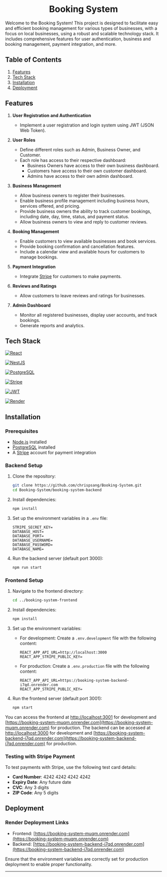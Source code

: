 <h1 align="center">Booking System</h1>

Welcome to the Booking System! This project is designed to facilitate easy and efficient booking management for various types of businesses, with a focus on local businesses, using a robust and scalable technology stack. It includes comprehensive features for user authentication, business and booking management, payment integration, and more.

## Table of Contents
1. [Features](#features)
2. [Tech Stack](#tech-stack)
3. [Installation](#installation)
4. [Deployment](#deployment)

## Features

1. **User Registration and Authentication**
    - Implement a user registration and login system using JWT (JSON Web Token).
  
2. **User Roles**
    - Define different roles such as Admin, Business Owner, and Customer.
    - Each role has access to their respective dashboard:
        - Business Owners have access to their own business dashboard.
        - Customers have access to their own customer dashboard.
        - Admins have access to their own admin dashboard.

3. **Business Management**
    - Allow business owners to register their businesses.
    - Enable business profile management including business hours, services offered, and pricing.
    - Provide business owners the ability to track customer bookings, including date, day, time, status, and payment status.
    - Allow business owners to view and reply to customer reviews.

4. **Booking Management**
    - Enable customers to view available businesses and book services.
    - Provide booking confirmation and cancellation features.
    - Include a calendar view and available hours for customers to manage bookings.

5. **Payment Integration**
    - Integrate [Stripe](https://stripe.com/) for customers to make payments.

6. **Reviews and Ratings**
    - Allow customers to leave reviews and ratings for businesses.

7. **Admin Dashboard**
    - Monitor all registered businesses, display user accounts, and track bookings.
    - Generate reports and analytics.

## Tech Stack

[![React](https://img.shields.io/badge/React-61DAFB?style=for-the-badge&logo=react&logoColor=white)](https://reactjs.org/)

[![NestJS](https://img.shields.io/badge/NestJS-E0234E?style=for-the-badge&logo=nestjs&logoColor=white)](https://nestjs.com/)

[![PostgreSQL](https://img.shields.io/badge/PostgreSQL-336791?style=for-the-badge&logo=postgresql&logoColor=white)](https://www.postgresql.org/)

[![Stripe](https://img.shields.io/badge/Stripe-008CDD?style=for-the-badge&logo=stripe&logoColor=white)](https://stripe.com/)

[![JWT](https://img.shields.io/badge/JWT-000000?style=for-the-badge&logo=jsonwebtokens&logoColor=white)](https://jwt.io/)

[![Render](https://img.shields.io/badge/Render-0468D7?style=for-the-badge&logo=render&logoColor=white)](https://render.com/)


## Installation

### Prerequisites

- [Node.js](https://nodejs.org/) installed
- [PostgreSQL](https://www.postgresql.org/) installed
- A [Stripe](https://stripe.com/) account for payment integration

### Backend Setup

1. Clone the repository:
    ```sh
    git clone https://github.com/chrispsang/Booking-System.git
    cd Booking-System/booking-system-backend
    ```

2. Install dependencies:
    ```sh
    npm install
    ```

3. Set up the environment variables in a `.env` file:
    ```plaintext
    STRIPE_SECRET_KEY=
    DATABASE_HOST=
    DATABASE_PORT=
    DATABASE_USERNAME=
    DATABASE_PASSWORD=
    DATABASE_NAME=
    ```

4. Run the backend server (default port 3000):
    ```sh
    npm run start
    ```

### Frontend Setup

1. Navigate to the frontend directory:
    ```sh
    cd ../booking-system-frontend
    ```

2. Install dependencies:
    ```sh
    npm install
    ```

3. Set up the environment variables:
    - For development: Create a `.env.development` file with the following content:
      ```plaintext
      REACT_APP_API_URL=http://localhost:3000
      REACT_APP_STRIPE_PUBLIC_KEY=
      ```

    - For production: Create a `.env.production` file with the following content:
      ```plaintext
      REACT_APP_API_URL=https://booking-system-backend-i7qd.onrender.com
      REACT_APP_STRIPE_PUBLIC_KEY=
      ```

4. Run the frontend server (default port 3001):
    ```sh
    npm start
    ```

You can access the frontend at [http://localhost:3001](http://localhost:3001) for development and [https://booking-system-muqm.onrender.com](https://booking-system-muqm.onrender.com) for production. The backend can be accessed at [http://localhost:3000](http://localhost:3000) for development and [https://booking-system-backend-i7qd.onrender.com](https://booking-system-backend-i7qd.onrender.com) for production.

### Testing with Stripe Payment

To test payments with Stripe, use the following test card details:

- **Card Number**: 4242 4242 4242 4242
- **Expiry Date**: Any future date
- **CVC**: Any 3 digits
- **ZIP Code**: Any 5 digits

## Deployment

### Render Deployment Links

- Frontend: [https://booking-system-muqm.onrender.com](https://booking-system-muqm.onrender.com)
- Backend: [https://booking-system-backend-i7qd.onrender.com](https://booking-system-backend-i7qd.onrender.com)

Ensure that the environment variables are correctly set for production deployment to enable proper functionality.

---
